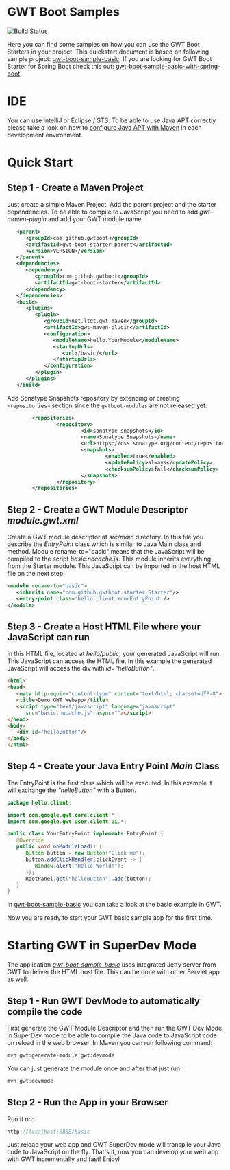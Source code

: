 # GWT Boot Samples

[![Build Status](https://travis-ci.org/gwtboot/gwt-boot-samples.svg?branch=master)](https://travis-ci.org/gwtboot/gwt-boot-samples)

Here you can find some samples on how you can use the GWT Boot Starters in 
your project. This quickstart document is based on following sample project: [gwt-boot-sample-basic](https://github.com/gwtboot/gwt-boot-samples/tree/master/gwt-boot-sample-basic). If you are looking for GWT Boot Starter for Spring Boot
check this out: [gwt-boot-sample-basic-with-spring-boot](https://github.com/gwtboot/gwt-boot-samples/tree/master/gwt-boot-sample-basic-with-spring-boot) 

# IDE

You can use IntelliJ or Eclipse / STS. To be able to use Java APT correctly please take a look on how
to [configure Java APT with Maven](https://immutables.github.io/apt.html) in each development environment.

# Quick Start

## Step 1 - Create a Maven Project

Just create a simple Maven Project. Add the parent project and the 
starter dependencies. To be able to compile to JavaScript you
need to add _gwt-maven-plugin_ and add your GWT module name.

```xml
   <parent>
      <groupId>com.github.gwtboot</groupId>
      <artifactId>gwt-boot-starter-parent</artifactId>
      <version>VERSION</version>
   </parent>
   <dependencies>
      <dependency>
         <groupId>com.github.gwtboot</groupId>
         <artifactId>gwt-boot-starter</artifactId>
      </dependency>
   </dependencies>
   <build>
      <plugins>
         <plugin>
            <groupId>net.ltgt.gwt.maven</groupId>
            <artifactId>gwt-maven-plugin</artifactId>
            <configuration>
               <moduleName>hello.YourModule</moduleName>
               <startupUrls>
                  <url>/basic/</url>
               </startupUrls>
            </configuration>
         </plugin>
      </plugins>
   </build>
```

Add Sonatype Snapshots repository by extending or creating `<repositories>` section since the `gwtboot-modules` are not released yet. 

```xml
        <repositories>
                <repository>
                        <id>sonatype-snapshots</id>
                        <name>Sonatype Snapshots</name>
                        <url>https://oss.sonatype.org/content/repositories/snapshots</url>
                        <snapshots>
                                <enabled>true</enabled>
                                <updatePolicy>always</updatePolicy>
                                <checksumPolicy>fail</checksumPolicy>
                        </snapshots>
                </repository>
        </repositories>
```

## Step 2 - Create a GWT Module Descriptor _module.gwt.xml_

Create a GWT module descriptor at _src/main_ directory. In this file
you describe the _EntryPoint_ class which is similar to Java Main class
and method. Module rename-to="basic" means that the JavaScript will
be compiled to the script _basic.nocache.js_. This module inherits
everything from the Starter module. This JavaScript
can be imported in the host HTML file on the next step.

```xml
<module rename-to="basic">
   <inherits name="com.github.gwtboot.starter.Starter"/>
   <entry-point class='hello.client.YourEntryPoint'/>
</module>
```

## Step 3 - Create a Host HTML File where your JavaScript can run

In this HTML file, located at _hello/public_, your generated JavaScript will run. 
This JavaScript can access the HTML file. In this example the generated JavaScript
will access the div with _id="helloButton"_. 

```html
<html>
<head>
   <meta http-equiv="content-type" content="text/html; charset=UTF-8">
   <title>Demo GWT Webapp</title>
   <script type="text/javascript" language="javascript" 
      src="basic.nocache.js" async=""></script>
</head>
<body>
   <div id="helloButton"/>
</body>
</html>
```

## Step 4 - Create your Java Entry Point _Main_ Class

The EntryPoint is the first class which will be executed. 
In this example it will exchange the _"helloButton"_ with a
Button.

```java
package hello.client;

import com.google.gwt.core.client.*;
import com.google.gwt.user.client.ui.*;

public class YourEntryPoint implements EntryPoint {
   @Override
   public void onModuleLoad() {
      Button button = new Button("Click me");
      button.addClickHandler(clickEvent -> { 
         Window.alert("Hello World!"); 
      });
      RootPanel.get("helloButton").add(button);
   }
}

```

In [gwt-boot-sample-basic](https://github.com/gwtboot/gwt-boot-samples/tree/master/gwt-boot-sample-basic) 
you can take a look at the basic example in GWT.

Now you are ready to start your GWT basic sample app for the first time.

# Starting GWT in SuperDev Mode

The application _[gwt-boot-sample-basic](https://github.com/gwtboot/gwt-boot-samples/tree/master/gwt-boot-sample-basic)_ 
uses integrated Jetty server from GWT to deliver the HTML host file. 
This can be done with other Servlet app as well.

## Step 1 - Run GWT DevMode to automatically compile the code

First generate the GWT Module Descriptor and then run the GWT Dev Mode 
in SuperDev mode to be able to compile the Java code to JavaScript code 
on reload in the web browser. In Maven you can run following command:

```java
mvn gwt:generate-module gwt:devmode
```

You can just generate the module once and after that just run:

```java
mvn gwt:devmode
```

## Step 2 - Run the App in your Browser

Run it on:

```java
http://localhost:8888/basic
```

Just reload your web app and GWT SuperDev mode will transpile your
Java code to JavaScript on the fly. That's it, now you can develop 
your web app with GWT incrementally and fast! Enjoy! 
